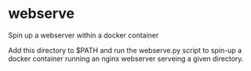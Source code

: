 # webserve
Spin up a webserver within a docker container

Add this directory to $PATH and run the webserve.py script to spin-up a
docker container running an nginx webserver serveing a given directory.


